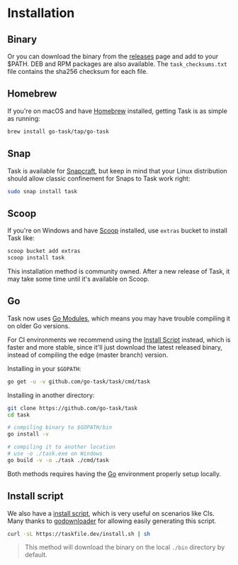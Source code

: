 # Installation

## Binary

Or you can download the binary from the [releases][releases] page and add to
your $PATH. DEB and RPM packages are also available.
The `task_checksums.txt` file contains the sha256 checksum for each file.

## Homebrew

If you're on macOS and have [Homebrew][homebrew] installed, getting Task is
as simple as running:

```bash
brew install go-task/tap/go-task
```

## Snap

Task is available for [Snapcraft][snapcraft], but keep in mind that your
Linux distribution should allow classic confinement for Snaps to Task work
right:

```bash
sudo snap install task
```

## Scoop

If you're on Windows and have [Scoop][scoop] installed, use `extras` bucket
to install Task like:

```cmd
scoop bucket add extras
scoop install task
```

This installation method is community owned. After a new release of Task, it
may take some time until it's available on Scoop.

## Go

Task now uses [Go Modules](https://github.com/golang/go/wiki/Modules), which
means you may have trouble compiling it on older Go versions.

For CI environments we recommend using the [Install Script](#install-script)
instead, which is faster and more stable, since it'll just download the latest
released binary, instead of compiling the edge (master branch) version.

Installing in your `$GOPATH`:

```bash
go get -u -v github.com/go-task/task/cmd/task
```

Installing in another directory:

```bash
git clone https://github.com/go-task/task
cd task

# compiling binary to $GOPATH/bin
go install -v

# compiling it to another location
# use -o ./task.exe on Windows
go build -v -o ./task ./cmd/task
```

Both methods requires having the [Go][go] environment properly setup locally.

## Install script

We also have a [install script][installscript], which is very useful on
scenarios like CIs. Many thanks to [godownloader][godownloader] for allowing
easily generating this script.

```bash
curl -sL https://taskfile.dev/install.sh | sh
```

> This method will download the binary on the local `./bin` directory by default.

[go]: https://golang.org/
[snapcraft]: https://snapcraft.io/
[homebrew]: https://brew.sh/
[installscript]: https://github.com/go-task/task/blob/master/install-task.sh
[releases]: https://github.com/go-task/task/releases
[godownloader]: https://github.com/goreleaser/godownloader
[scoop]: https://scoop.sh/
